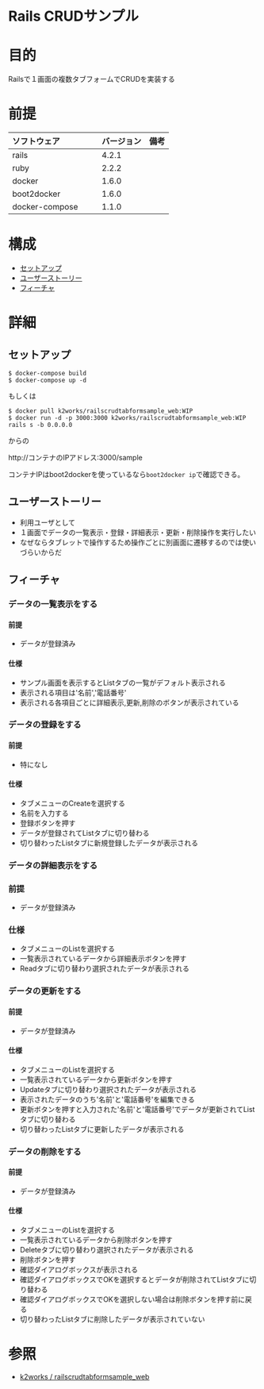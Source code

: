 Rails CRUDサンプル
===
# 目的
Railsで１画面の複数タブフォームでCRUDを実装する

# 前提
| ソフトウェア     | バージョン    | 備考         |
|:---------------|:-------------|:------------|
| rails    　　　| 4.2.1        |             |
| ruby     　　　| 2.2.2        |             |
| docker   　　　| 1.6.0        |             |
| boot2docker 　|  1.6.0        |             |
| docker-compose　　| 1.1.0        |             |

# 構成
+ [セットアップ](#1)
+ [ユーザーストーリー](#2)
+ [フィーチャ](#3)

# 詳細
## <a name="1">セットアップ</a>

    $ docker-compose build
    $ docker-compose up -d
    
もしくは

    $ docker pull k2works/railscrudtabformsample_web:WIP
    $ docker run -d -p 3000:3000 k2works/railscrudtabformsample_web:WIP rails s -b 0.0.0.0

からの

http://コンテナのIPアドレス:3000/sample

コンテナIPはboot2dockerを使っているなら`boot2docker ip`で確認できる。

## <a name="2">ユーザーストーリー</a>

+ 利用ユーザとして
+ １画面でデータの一覧表示・登録・詳細表示・更新・削除操作を実行したい
+ なぜならタブレットで操作するため操作ごとに別画面に遷移するのでは使いづらいからだ

## <a name="3">フィーチャ</a>

### データの一覧表示をする

#### 前提

+ データが登録済み

#### 仕様

+ サンプル画面を表示するとListタブの一覧がデフォルト表示される
+ 表示される項目は'名前','電話番号'
+ 表示される各項目ごとに詳細表示,更新,削除のボタンが表示されている

### データの登録をする

#### 前提

+ 特になし

#### 仕様

+ タブメニューのCreateを選択する
+ 名前を入力する
+ 登録ボタンを押す
+ データが登録されてListタブに切り替わる
+ 切り替わったListタブに新規登録したデータが表示される

### データの詳細表示をする

### 前提

+ データが登録済み

### 仕様

+ タブメニューのListを選択する
+ 一覧表示されているデータから詳細表示ボタンを押す
+ Readタブに切り替わり選択されたデータが表示される

### データの更新をする
 
#### 前提

+ データが登録済み
 
#### 仕様

+ タブメニューのListを選択する
+ 一覧表示されているデータから更新ボタンを押す
+ Updateタブに切り替わり選択されたデータが表示される
+ 表示されたデータのうち'名前'と'電話番号'を編集できる
+ 更新ボタンを押すと入力された'名前'と'電話番号'でデータが更新されてListタブに切り替わる
+ 切り替わったListタブに更新したデータが表示される

### データの削除をする
 
#### 前提

+ データが登録済み

#### 仕様
 
+ タブメニューのListを選択する
+ 一覧表示されているデータから削除ボタンを押す
+ Deleteタブに切り替わり選択されたデータが表示される
+ 削除ボタンを押す
+ 確認ダイアログボックスが表示される
+ 確認ダイアログボックスでOKを選択するとデータが削除されてListタブに切り替わる
+ 確認ダイアログボックスでOKを選択しない場合は削除ボタンを押す前に戻る
+ 切り替わったListタブに削除したデータが表示されていない
 
# 参照

+ [k2works / railscrudtabformsample_web](https://registry.hub.docker.com/u/k2works/railscrudtabformsample_web/)